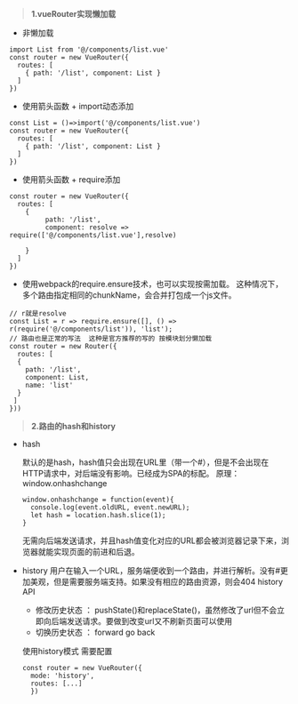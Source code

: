 >**1.vueRouter实现懒加载**
- 非懒加载
```
import List from '@/components/list.vue'
const router = new VueRouter({
  routes: [
    { path: '/list', component: List }
  ]
})
```
- 使用箭头函数 + import动态添加
```
const List = ()=>import('@/components/list.vue') 
const router = new VueRouter({
  routes: [
    { path: '/list', component: List }
  ]
})
```
- 使用箭头函数 + require添加
```
const router = new VueRouter({
  routes: [
    { 
         path: '/list', 
         component: resolve => require(['@/components/list.vue'],resolve) 
    
    }
  ]
})
```
- 使用webpack的require.ensure技术，也可以实现按需加载。 这种情况下，多个路由指定相同的chunkName，会合并打包成一个js文件。
```
// r就是resolve
const List = r => require.ensure([], () => r(require('@/components/list')), 'list');
// 路由也是正常的写法  这种是官方推荐的写的 按模块划分懒加载 
const router = new Router({
  routes: [
  {
    path: '/list',
    component: List,
    name: 'list'
  }
 ]
}))
```

>**2.路由的hash和history**
- hash 
  
  默认的是hash，hash值只会出现在URL里（带一个#），但是不会出现在HTTP请求中，对后端没有影响。已经成为SPA的标配。
  原理：window.onhashchange

  ```
  window.onhashchange = function(event){
	console.log(event.oldURL, event.newURL);
	let hash = location.hash.slice(1);
  }
  ```
  无需向后端发送请求，并且hash值变化对应的URL都会被浏览器记录下来，浏览器就能实现页面的前进和后退。

- history
  用户在输入一个URL，服务端便收到一个路由，并进行解析。没有#更加美观，但是需要服务端支持。如果没有相应的路由资源，则会404
  history API 
   - 修改历史状态 ： pushState()和replaceState()，虽然修改了url但不会立即向后端发送请求。要做到改变url又不刷新页面可以使用
   - 切换历史状态 ： forward go back
  
  使用history模式 需要配置
  ```
  const router = new VueRouter({
    mode: 'history',
    routes: [...]
    })
  ```